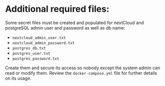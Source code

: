 # Additional required files:
Some secret files must be created and populated for nextCloud and postgreSQL admin user and password as well as db name:

- `nextcloud_admin_user.txt`
- `nextcloud_admin_password.txt`
- `postgres_db.txt`
- `postgres_user.txt`
- `postgres_password.txt`

Create them and secure its access so nobody except the system admin can read or modify them. Review the `docker-compose.yml` file for further details on its usage.
